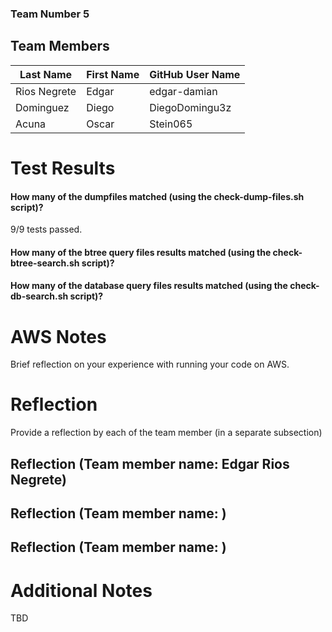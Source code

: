 ### Team Number 5
## Team Members

| Last Name    | First Name | GitHub User Name |
|--------------|------------|------------------|
| Rios Negrete | Edgar      | edgar-damian     |
| Dominguez    | Diego      | DiegoDomingu3z   |
| Acuna        | Oscar      | Stein065         |

# Test Results

#### How many of the dumpfiles matched (using the check-dump-files.sh script)? 
9/9 tests passed.

#### How many of the btree query files results matched (using the check-btree-search.sh script)?

#### How many of the database query files results matched (using the check-db-search.sh script)?


# AWS Notes
Brief reflection on your experience with running your code on AWS.

# Reflection

Provide a reflection by each of the team member (in a separate subsection)

## Reflection (Team member name: Edgar Rios Negrete)

## Reflection (Team member name: )
## Reflection (Team member name: )

# Additional Notes
TBD

